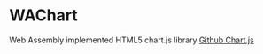 # WAChart
Web Assembly implemented HTML5 chart.js library
<a href="https://github.com/chartjs/Chart.js">Github Chart.js</a>